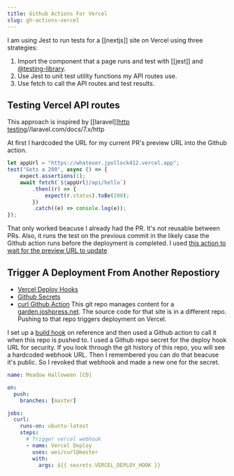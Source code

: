 ```yaml
---
title: Github Actions For Vercel
slug: gh-actions-vercel
---
```


I am using Jest to run tests for a [[nextjs]] site on Vercel using three strategies:

1. Import the component that a page runs and test with [[jest]] and [@testing-library](https://testing-library.com/docs/react-testing-library/intro).
2. Use Jest to unit test utility functions my API routes use.
3. Use fetch to call the API routes and test results.

## Testing Vercel API routes

This approach is inspired by [[laravel]][http testing](https://laravel.com/docs/7.x/http-tests)//laravel.com/docs/7.x/http

At first I hardcoded the URL for my current PR's preview URL into the Github action.

```js
let appUrl = "https://whatever.jpollock412.vercel.app";
test("Gets a 200", async () => {
	expect.assertions(1);
	await fetch(`${appUrl}/api/hello`)
		.then((r) => {
			expect(r.status).toBe(200);
		})
		.catch((e) => console.log(e));
});
```

That only worked beacuse I already had the PR. It's not reusable between PRs. Also, it runs the test on the previous commit in the likely case the Github action runs before the deployment is completed. I used [this action to wait for the preview URL to update](https://github.com/patrickedqvist/wait-for-vercel-preview)

## Trigger A Deployment From Another Repostiory

- [Vercel Deploy Hooks](https://vercel.com/docs/more/deploy-hooks)
- [Github Secrets](https://docs.github.com/en/actions/reference/encrypted-secrets)
- [curl Github Action](https://github.com/marketplace/actions/github-action-for-curl)
  This git repo manages content for a [garden.joshpress.net](https://garden.joshpress.net). The source code for that site is in a different repo. Pushing to that repo triggers deployment on Vercel.

I set up a [build hook](https://vercel.com/docs/more/deploy-hooks) on reference and then used a Github action to call it when this repo is pushed to. I used a Github repo secret for the deploy hook URL for security. If you look through the git history of this repo, you will see a hardcoded webhook URL. Then I remembered you can do that beacuse it's public. So I revoked that webhook and made a new one for the secret.

```yml
name: Meadow Halloween [CD]

on:
  push:
    branches: [master]

jobs:
  curl:
    runs-on: ubuntu-latest
    steps:
      # Trigger vercel webhook
      - name: Vercel Deploy
        uses: wei/curl@master
		with:
          args: ${{ secrets.VERCEL_DEPLOY_HOOK }}
```
